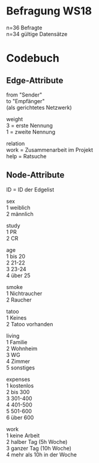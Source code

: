 # Befragung WS18
n=36 Befragte  
n=34 gültige Datensätze


# Codebuch	

## Edge-Attribute
from "Sender"  
to "Empfänger"   
(als gerichtetes Netzwerk)  

weight  
3 = erste Nennung  
1 = zweite Nennung  

relation  
work = Zusammenarbeit im Projekt  
help = Ratsuche   


## Node-Attribute
ID = ID der Edgelist

sex	  
1	weiblich  
2	männlich

study	 
1	PR  
2	CR

age	  
1	bis 20  
2	21-22  
3	23-24  
4	über 25  

smoke	
1	Nichtraucher  
2	Raucher

tatoo	 
1	Keines  
2	Tatoo vorhanden

living	
1	Familie  
2	Wohnheim  
3	WG  
4	Zimmer  
5	sonstiges  

expenses	
1	kostenlos  
2	bis 300  
3	301-400  
4	401-500  
5	501-600  
6	über 600  

work	
1	keine Arbeit  
2	halber Tag (5h Woche)  
3	ganzer Tag (10h Woche)  
4	mehr als 10h in der Woche  
